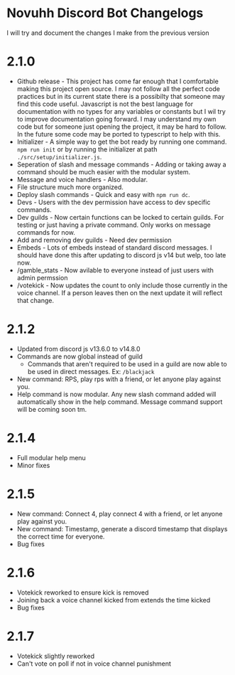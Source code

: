 # Novuhh Discord Bot Changelogs

I will try and document the changes I make from the previous version

# 2.1.0

- Github release - This project has come far enough that I comfortable making this project open source. I may not follow all the perfect code practices but in its current state there is a possibilty that someone may find this code useful. Javascript is not the best language for documentation with no types for any variables or constants but I wil try to improve documentation going forward. I may understand my own code but for someone just opening the project, it may be hard to follow. In the future some code may be ported to typescript to help with this.
- Initializer - A simple way to get the bot ready by running one command. `npm run init` or by running the initializer at path `./src/setup/initializer.js`.
- Seperation of slash and message commands - Adding or taking away a command should be much easier with the modular system.
- Message and voice handlers - Also modular.
- File structure much more organized.
- Deploy slash commands - Quick and easy with `npm run dc`.
- Devs - Users with the dev permission have access to dev specific commands.
- Dev guilds - Now certain functions can be locked to certain guilds. For testing or just having a private command. Only works on message commands for now.
- Add and removing dev guilds - Need dev permission
- Embeds - Lots of embeds instead of standard discord messages. I should have done this after updating to discord js v14 but welp, too late now.
- /gamble_stats - Now avilable to everyone instead of just users with admin permssion
- /votekick - Now updates the count to only include those currently in the voice channel. If a person leaves then on the next update it will reflect that change.

# 2.1.2

- Updated from discord js v13.6.0 to v14.8.0
- Commands are now global instead of guild
    - Commands that aren't required to be used in a guild are now able to be used in direct messages. Ex: `/blackjack`
- New command: RPS, play rps with a friend, or let anyone play against you.
- Help command is now modular. Any new slash command added will automatically show in the help command. Message command support will be coming soon tm.

# 2.1.4

- Full modular help menu
- Minor fixes

# 2.1.5
- New command: Connect 4, play connect 4 with a friend, or let anyone play against you.
- New command: Timestamp, generate a discord timestamp that displays the correct time for everyone.
- Bug fixes

# 2.1.6
- Votekick reworked to ensure kick is removed
- Joining back a voice channel kicked from extends the time kicked
- Bug fixes

# 2.1.7
- Votekick slightly reworked
- Can't vote on poll if not in voice channel punishment